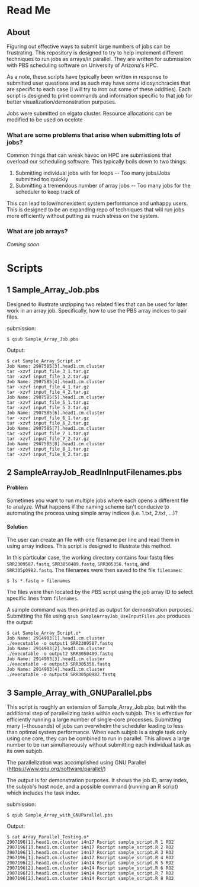 # Read Me

## About
Figuring out effective ways to submit large numbers of jobs can be frustrating. This repository is designed to try to help implement different techniques to run jobs as arrays/in parallel. They are written for submission with PBS scheduling software on University of Arizona's HPC. 

As a note, these scripts have typically been written in response to submitted user questions and as such may have some idiosynchracies that are specific to each case (I will try to iron out some of these oddities). Each script is designed to print commands and information specific to that job for better visualization/demonstration purposes. 

Jobs were submitted on elgato cluster. Resource allocations can be modified to be used on ocelote

### What are some problems that arise when submitting lots of jobs?

Common things that can wreak havoc on HPC are submissions that overload our scheduling software. This typically boils down to two things:

1. Submitting individual jobs with for loops    -- Too many jobs/Jobs submitted too quickly
2. Submitting a tremendous number of array jobs -- Too many jobs for the scheduler to keep track of

This can lead to low/nonexistent system performance and unhappy users. This is designed to be an expanding repo of techniques that will run jobs more efficiently without putting as much stress on the system. 

### What are job arrays?

_Coming soon_

# Scripts


## 1 Sample_Array_Job.pbs

Designed to illustrate unzipping two related files that can be used for later work in an array job. Specifically, how to use the PBS array indices to pair files.

submission:
```
$ qsub Sample_Array_Job.pbs
```

Output:

```
$ cat Sample_Array_Script.o*
Job Name: 2907585[3].head1.cm.cluster
tar -xzvf input_file_3_1.tar.gz
tar -xzvf input_file_3_2.tar.gz
Job Name: 2907585[4].head1.cm.cluster
tar -xzvf input_file_4_1.tar.gz
tar -xzvf input_file_4_2.tar.gz
Job Name: 2907585[5].head1.cm.cluster
tar -xzvf input_file_5_1.tar.gz
tar -xzvf input_file_5_2.tar.gz
Job Name: 2907585[6].head1.cm.cluster
tar -xzvf input_file_6_1.tar.gz
tar -xzvf input_file_6_2.tar.gz
Job Name: 2907585[7].head1.cm.cluster
tar -xzvf input_file_7_1.tar.gz
tar -xzvf input_file_7_2.tar.gz
Job Name: 2907585[8].head1.cm.cluster
tar -xzvf input_file_8_1.tar.gz
tar -xzvf input_file_8_2.tar.gz
```






## 2 SampleArrayJob_ReadInInputFilenames.pbs


#### Problem
Sometimes you want to run multiple jobs where each opens a different file to analyze. What happens if the naming scheme isn't conducive to automating the process using simple array indices (i.e. 1.txt, 2.txt, ...)? 

#### Solution

The user can create an file with one filename per line and read them in using array indices. This script is designed to illustrate this method.

In this particular case, the working directory contains four fastq files ```SRR2309587.fastq```, ```SRR3050489.fastq```, ```SRR305356.fastq```, and ```SRR305p0982.fastq```. The filenames were then saved to the file ```filenames```:

```
$ ls *.fastq > filenames
```

The files were then located by the PBS script using the job array ID to select specific lines from ```filenames```.

A sample command was then printed as output for demonstration purposes. Submitting the file using ```qsub SampleArrayJob_UseInputFiles.pbs``` produces the output:

```
$ cat Sample_Array_Script.o*
Job Name: 2914903[1].head1.cm.cluster
./executable -o output1 SRR2309587.fastq
Job Name: 2914903[2].head1.cm.cluster
./executable -o output2 SRR3050489.fastq
Job Name: 2914903[3].head1.cm.cluster
./executable -o output3 SRR305356.fastq
Job Name: 2914903[4].head1.cm.cluster
./executable -o output4 SRR305p0982.fastq
```


## 3 Sample_Array_with_GNUParallel.pbs

This script is roughly an extension of Sample_Array_Job.pbs, but with the additional step of parallelizing tasks within each subjob. This is effective for efficiently running a large number of single-core processes. Submitting many (~thousands) of jobs can overwhelm the scheduler leading to less than optimal system performance. When each subjob is a single task only using one core, they can be combined to run in parallel. This allows a large number to be run simultaneously without submitting each individual task as its own subjob. 

The parallelization was accomplished using GNU Parallel (https://www.gnu.org/software/parallel/)

The output is for demonstration purposes. It shows the job ID, array index, the subjob's host node, and a possible command (running an R script) which includes the task index.

submission:
```
$ qsub Sample_Array_with_GNUParallel.pbs
```

Output:

```
$ cat Array_Parallel_Testing.o*
2907196[1].head1.cm.cluster i4n17 Rscript sample_script.R 1 RO2
2907196[1].head1.cm.cluster i4n17 Rscript sample_script.R 2 RO2
2907196[1].head1.cm.cluster i4n17 Rscript sample_script.R 3 RO2
2907196[1].head1.cm.cluster i4n17 Rscript sample_script.R 4 RO2
2907196[2].head1.cm.cluster i4n14 Rscript sample_script.R 5 RO2
2907196[2].head1.cm.cluster i4n14 Rscript sample_script.R 6 RO2
2907196[2].head1.cm.cluster i4n14 Rscript sample_script.R 7 RO2
2907196[2].head1.cm.cluster i4n14 Rscript sample_script.R 8 RO2
```
